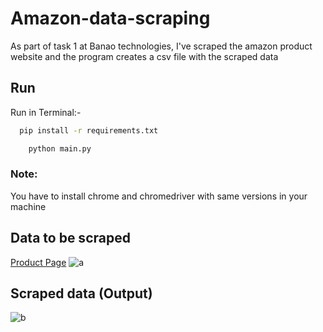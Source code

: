 # Amazon-data-scraping
As part of task 1 at Banao technologies, I've scraped the amazon product website and the program creates a csv file with the scraped data 

## Run

Run in Terminal:-
```bash
  pip install -r requirements.txt
```

```bash
    python main.py
```

<h3>Note:</h3>You have to install chrome and chromedriver with same versions in your machine

## Data to be scraped

<a href='https://www.amazon.in/s?rh=n%3A6612025031&fs=true&ref=lp_6612025031_sar' target="_blank">Product Page</a>
![a](https://github.com/SiddharthKoyugura/Amazon-data-sraping/assets/93535758/10c13423-9fd3-4ff9-88ec-09cacd96a69d)

## Scraped data (Output)
![b](https://github.com/SiddharthKoyugura/Amazon-data-sraping/assets/93535758/c654afb1-33ff-45ef-9638-9edbe0768caf)
